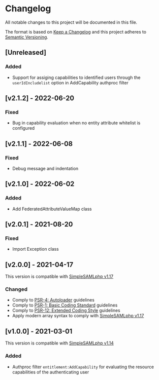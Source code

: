 # Changelog
  
All notable changes to this project will be documented in this file.

The format is based on [Keep a Changelog](https://keepachangelog.com/en/1.0.0/)
and this project adheres to [Semantic Versioning](https://semver.org/spec/v2.0.0.html).

## [Unreleased]

### Added

- Support for assiging capabilities to identified users through the `userIdIncludelist` option in AddCapability authproc filter

## [v2.1.2] - 2022-06-20

### Fixed

- Bug in capability evaluation when no entity attribute whitelist is configured

## [v2.1.1] - 2022-06-08

### Fixed

- Debug message and indentation

## [v2.1.0] - 2022-06-02

### Added

- Add FederatedAttributeValueMap class

## [v2.0.1] - 2021-08-20

### Fixed

- Import Exception class

## [v2.0.0] - 2021-04-17

This version is compatible with [SimpleSAMLphp v1.17](https://simplesamlphp.org/docs/1.17/simplesamlphp-changelog)

### Changed

- Comply to [PSR-4: Autoloader](https://www.php-fig.org/psr/psr-4/) guidelines
- Comply to [PSR-1: Basic Coding Standard](https://www.php-fig.org/psr/psr-1/) guidelines
- Comply to [PSR-12: Extended Coding Style](https://www.php-fig.org/psr/psr-12/) guidelines
- Apply modern array syntax to comply with [SimpleSAMLphp v1.17](https://simplesamlphp.org/docs/stable/simplesamlphp-upgrade-notes-1.17)

## [v1.0.0] - 2021-03-01

This version is compatible with [SimpleSAMLphp v1.14](https://simplesamlphp.org/docs/1.14/simplesamlphp-changelog)

### Added

- Authproc filter `entitlement:AddCapability` for evaluating the resource capabilities of the authenticating user

